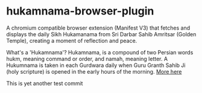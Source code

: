 # hukamnama-browser-plugin

A chromium compatible browser extension (Manifest V3) that fetches and displays the daily Sikh Hukamanama from Sri Darbar Sahib Amritsar (Golden Temple), creating a moment of reflection and peace.

What's a 'Hukamnama'?
Hukamnama, is a compound of two Persian words hukm, meaning command or order, and namah, meaning letter. A Hukumnama is taken in each Gurdwara daily when Guru Granth Sahib Ji (holy scripture) is opened in the early hours of the morning. [More here](https://www.sikhiwiki.org/index.php/Hukamnama)


This is yet another test commit